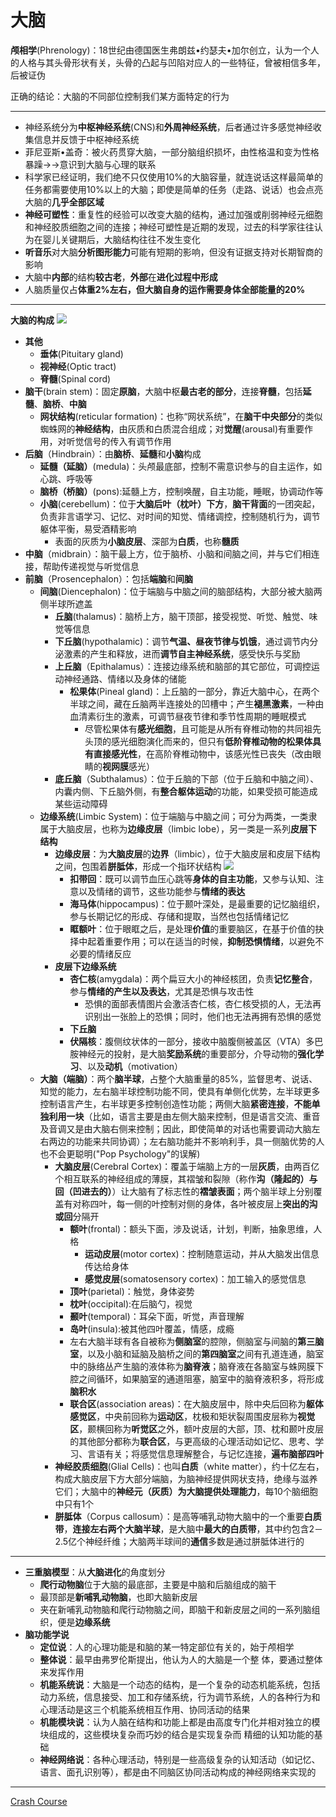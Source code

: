 # 大脑
**颅相学**(Phrenology)：18世纪由德国医生弗朗兹•约瑟夫•加尔创立，认为一个人的人格与其头骨形状有关，头骨的凸起与凹陷对应人的一些特征，曾被相信多年，后被证伪

正确的结论：大脑的不同部位控制我们某方面特定的行为

---
* 神经系统分为**中枢神经系统**(CNS)和**外周神经系统**，后者通过许多感觉神经收集信息并反馈于中枢神经系统
* 菲尼亚斯•盖奇：被火药贯穿大脑，一部分脑组织损坏，由性格温和变为性格暴躁→→意识到大脑与心理的联系
* 科学家已经证明，我们绝不只仅使用10%的大脑容量，就连说话这样最简单的任务都需要使用10%以上的大脑；即使是简单的任务（走路、说话）也会点亮大脑的**几乎全部区域**
* **神经可塑性**：重复性的经验可以改变大脑的结构，通过加强或削弱神经元细胞和神经胶质细胞之间的连接；神经可塑性是近期的发现，过去的科学家往往认为在婴儿关键期后，大脑结构往往不发生变化
* **听音乐**对大脑**分析图形能力**可能有短期的影响，但没有证据支持对长期智商的影响
* 大脑中**内部**的结构**较古老**，**外部**在**进化过程中形成**
* 人脑质量仅占**体重2%**左右，但大脑自身的运作需要身体**全部能量的20%**
---
**大脑的构成**
![](images/2022-02-12-22-13-11.png)
* **其他**
  * **垂体**(Pituitary gland)
  * **视神经**(Optic tract)
  * **脊髓**(Spinal cord)
* **脑干**(brain stem)：固定**原脑**，大脑中枢**最古老的部分**，连接**脊髓**，包括**延髓**、**脑桥**、**中脑**    
  * **网状结构**(reticular formation)：也称“网状系统”，在**脑干中央部分**的类似蜘蛛网的**神经结构**，由灰质和白质混合组成；对**觉醒**(arousal)有重要作用，对听觉信号的传入有调节作用
* **后脑**（Hindbrain）：由**脑桥**、**延髓**和**小脑**构成
  * **延髓（延脑）**(medula)：头颅最底部，控制不需意识参与的自主运作，如心跳、呼吸等
  * **脑桥（桥脑）**(pons):延髓上方，控制唤醒，自主功能，睡眠，协调动作等
  * **小脑**(cerebellum)：位于**大脑后叶（枕叶）下方**，**脑干背面**的一团突起，负责非言语学习、记忆、对时间的知觉、情绪调控，控制随机行为，调节躯体平衡，易受酒精影响
    * 表面的灰质为**小脑皮层**、深部为**白质**，也称**髓质**
* **中脑**（midbrain）：脑干最上方，位于脑桥、小脑和间脑之间，并与它们相连接，帮助传递视觉与听觉信息 
* **前脑**（Prosencephalon）：包括**端脑**和**间脑**
  * **间脑**(Diencephalon)：位于端脑与中脑之间的脑部结构，大部分被大脑两侧半球所遮盖
    * **丘脑**(thalamus)：脑桥上方，脑干顶部，接受视觉、听觉、触觉、味觉等信息
    * **下丘脑**(hypothalamic)：调节**气温、昼夜节律与饥饿**，通过调节内分泌激素的产生和释放，进而**调节自主神经系统**，感受快乐与奖励
    * **上丘脑**（Epithalamus）：连接边缘系统和脑部的其它部位，可调控运动神经通路、情绪以及身体的储能
      * **松果体**(Pineal gland)：上丘脑的一部分，靠近大脑中心，在两个半球之间，藏在丘脑两半连接处的凹槽中；产生**褪黑激素**，一种由血清素衍生的激素，可调节昼夜节律和季节性周期的睡眠模式
        * 尽管松果体有**感光细胞**，且可能是从所有脊椎动物的共同祖先头顶的感光细胞演化而来的，但只有**低阶脊椎动物的松果体具有直接感光性**，在高阶脊椎动物中，该感光性已丧失（改由眼睛的**视网膜**感光）
    * **底丘脑**（Subthalamus）：位于丘脑的下部（位于丘脑和中脑之间）、内囊内侧、下丘脑外侧，有**整合躯体运动**的功能，如果受损可能造成某些运动障碍
  * **边缘系统**(Limbic System)：位于端脑与中脑之间；可分为两类，一类隶属于大脑皮层，也称为**边缘皮层**（limbic lobe），另一类是一系列**皮层下结构**
    * **边缘皮层**：为**大脑皮层**的**边界**（limbic），位于大脑皮层和皮层下结构之间，包围着**胼胝体**，形成一个指环状结构
![](images/limbiclobe.jpg)
      * **扣带回**：既可以调节血压心跳等**身体的自主功能**，又参与认知、注意以及情绪的调节，这些功能参与**情绪的表达**
      * **海马体**(hippocampus)：位于颞叶深处，是最重要的记忆脑组织，参与长期记忆的形成、存储和提取，当然也包括情绪记忆
      * **眶额叶**：位于眼眶之后，是处理**价值**的重要脑区，在基于价值的抉择中起着重要作用；可以在适当的时候，**抑制恐惧情绪**，以避免不必要的情绪反应
    * **皮层下边缘系统**
      * **杏仁核**(amygdala)：两个扁豆大小的神经核团，负责**记忆整合**，参与**情绪的产生以及表达**，尤其是恐惧与攻击性
        * 恐惧的面部表情图片会激活杏仁核，杏仁核受损的人，无法再识别出一张脸上的恐惧；同时，他们也无法再拥有恐惧的感觉
      * **下丘脑**
      * **伏隔核**：腹侧纹状体的一部分，接收中脑腹侧被盖区（VTA）多巴胺神经元的投射，是大脑**奖励系统**的重要部分，介导动物的**强化学习**、以及**动机**（motivation）
  * **大脑（端脑）**：两个**脑半球**，占整个大脑重量的85%，监督思考、说话、知觉的能力，左右脑半球控制功能不同，使具有单侧化优势，左半球更多控制语言产生，右半球更多控制创造性功能；两侧大脑**紧密连接**，**不能单独利用一块**（比如，语言主要是由左侧大脑来控制，但是语言交流、重音及音调又是由大脑右侧来控制；因此，即使简单的对话也需要调动大脑左右两边的功能来共同协调）；左右脑功能并不影响利手，具一侧脑优势的人也不会更聪明("Pop Psychology"的误解)
    * **大脑皮层**(Cerebral Cortex)：覆盖于端脑上方的一层**灰质**，由两百亿个相互联系的神经组成的薄膜，其褶皱和裂隙（称作**沟（隆起的）与回（凹进去的）**）让大脑有了标志性的**褶皱表面**；两个脑半球上分别覆盖有对称四叶，每一侧的叶控制对侧的身体，各叶被皮层上**突出的沟或回**分隔开
      * **额叶**(frontal)：额头下面，涉及说话，计划，判断，抽象思维，人格
        * **运动皮层**(motor cortex)：控制随意运动，并从大脑发出信息传达给身体
        * **感觉皮层**(somatosensory cortex)：加工输入的感觉信息
      * **顶叶**(parietal)：触觉，身体姿势
      * **枕叶**(occipital):在后脑勺，视觉
      * **颞叶**(temporal)：耳朵下面，听觉，声音理解
      * **岛叶**(insula):被其他四叶覆盖，情感，成瘾
      * 左右大脑半球有各自被称为**侧脑室**的腔隙，侧脑室与间脑的**第三脑室**，以及小脑和延脑及脑桥之间的**第四脑室**之间有孔道连通，脑室中的脉络丛产生脑的液体称为**脑脊液**；脑脊液在各脑室与蛛网膜下腔之间循环，如果脑室的通道阻塞，脑室中的脑脊液积多，将形成**脑积水**
      * **联合区**(association areas)：在大脑皮层中，除中央后回称为**躯体感觉区**，中央前回称为**运动区**，枕极和矩状裂周围皮层称为**视觉区**，颞横回称为**听觉区**之外，额叶皮层的大部，顶、枕和颞叶皮层的其他部分都称为**联合区**，与更高级的心理活动如记忆、思考、学习、言语有关；将感觉信息理解整合，与记忆连接，**遍布脑部四叶**
    * **神经胶质细胞**(Glial Cells)：也叫**白质**（white matter），约十亿左右，构成大脑皮层下方大部分端脑，为脑神经提供网状支持，绝缘与滋养它们；大脑中的**神经元（灰质）**为大脑提供**处理能力**，每10个脑细胞中只有1个
    * **胼胝体**（Corpus callosum）：是高等哺乳动物大脑中的一个重要**白质带**，**连接左右两个大脑半球**，是大脑中**最大的白质带**，其中约包含2－2.5亿个神经纤维；大脑两半球间的**通信**多数是通过胼胝体进行的
---
* **三重脑模型**：从**大脑进化**的角度划分
  * **爬行动物脑**位于大脑的最底部，主要是中脑和后脑组成的脑干
  * 最顶部是**新哺乳动物脑**，也即大脑新皮层
  * 夹在新哺乳动物脑和爬行动物脑之间，即脑干和新皮层之间的一系列脑组织，便是**边缘系统**
* **脑功能学说**
  * **定位说**：人的心理功能是和脑的某一特定部位有关的，始于颅相学 
  * **整体说**：最早由弗罗伦斯提出，他认为人的大脑是一个整 体，要通过整体来发挥作用
  * **机能系统说**：大脑是一个动态的结构，是一个复杂的动态机能系统，包括动力系统，信息接受、加工和存储系统，行为调节系统，人的各种行为和心理活动是这三个机能系统相互作用、协同活动的结果
  * **机能模块说**：认为人脑在结构和功能上都是由高度专门化并相对独立的模块组成的，这些模块复杂而巧妙的结合是实现复杂而 精细的认知功能的基础
  * **神经网络说**：各种心理活动，特别是一些高级复杂的认知活动（如记忆、语言、面孔识别等），都是由不同脑区协同活动构成的神经网络来实现的
---
[Crash Course](https://www.bilibili.com/video/BV1Zs411c7W6?p=5)